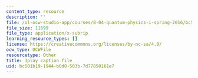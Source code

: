 ```yaml
---
content_type: resource
description: ''
file: /ol-ocw-studio-app/courses/8-04-quantum-physics-i-spring-2016/bc501b191944b0d0503b7d77850161e7_eNf8nH1yEYc.srt
file_size: 11699
file_type: application/x-subrip
learning_resource_types: []
license: https://creativecommons.org/licenses/by-nc-sa/4.0/
ocw_type: OCWFile
resourcetype: Other
title: 3play caption file
uid: bc501b19-1944-b0d0-503b-7d77850161e7
---
```

